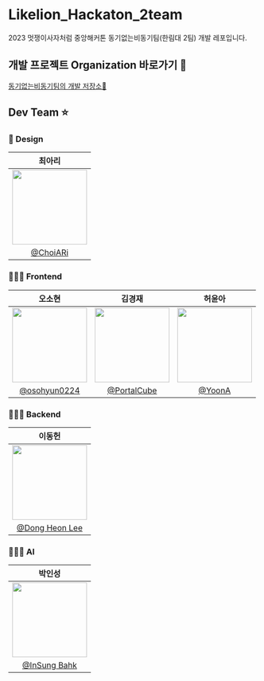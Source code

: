 # Likelion_Hackaton_2team
2023 멋쟁이사자처럼 중앙해커톤 동기없는비동기팀(한림대 2팀) 개발 레포입니다.

## 개발 프로젝트 Organization 바로가기 🙈
[동기없는비동기팀의 개발 저장소🧾](https://github.com/Likelion-MainHackaton-2team)

## Dev Team ⭐

### 🎨 Design 
|   최아리      |
|:---------------------------------------------------:|
| <img width="150px" src="https://avatars.githubusercontent.com/u/117716667?v=4" /> |
| [@ChoiARi](https://github.com/Akdbkahdkaka)   |

### 🧑🏻‍💻 Frontend 
|   오소현 |   김경재                                                                        |   허윤아                                                                          |
|:---------------------------------------------------------------------------------:|:---------------------------------------------------------------------------------:|:---------------------------------------------------------------------------------:|
| <img width="150px" src="https://avatars.githubusercontent.com/u/53892427?v=4" />| <img width="150px" src="https://avatars.githubusercontent.com/u/35104213?v=4" />| <img width="150px" src="https://avatars.githubusercontent.com/u/101046600?v=4" />|
|  [@osohyun0224](https://github.com/osohyun0224)    |  [@PortalCube](https://github.com/PortalCube)    | [@YoonA](https://github.com/yoona1110)   |

### 🧑🏻‍💻 Backend 
|   이동헌     |
|:---------------------------------------------------:|
| <img width="150px" src="https://avatars.githubusercontent.com/u/80760160?v=4" /> |
| [@Dong Heon Lee](https://github.com/Sirius506775)   |

### 🧑🏻‍💻 AI 
|   박인성    |
|:---------------------------------------------------:|
| <img width="150px" src="https://avatars.githubusercontent.com/u/17959335?v=4" /> |
| [@InSung Bahk](https://github.com/insung3511)   |
